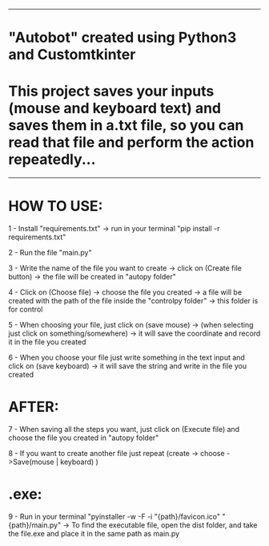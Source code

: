 ------------------------------------------------------------------------------------------------------------------------------------------------------------------------
# "Autobot" created using Python3 and Customtkinter

# This project saves your inputs (mouse and keyboard text) and saves them in a.txt file, so you can read that file and perform the action repeatedly...

------------------------------------------------------------------------------------------------------------------------------------------------------------------------

# HOW TO USE:
1 - Install "requirements.txt" -> run in your terminal "pip install -r requirements.txt"

2 - Run the file "main.py"

3 - Write the name of the file you want to create -> click on (Create file button) -> the file will be created in "autopy folder"

4 - Click on (Choose file) -> choose the file you created -> a file will be created with the path of the file inside the "controlpy folder" -> this folder is for control

5 - When choosing your file, just click on (save mouse) -> (when selecting just click on something/somewhere) -> it will save the coordinate and record it in the file you created

6 - When you choose your file just write something in the text input and click on (save keyboard) -> it will save the string and write in the file you created

# AFTER:
7 - When saving all the steps you want, just click on (Execute file) and choose the file you created in "autopy folder"

8 - If you want to create another file just repeat (create -> choose ->Save(mouse | keyboard) )

# .exe:
9 - Run in your terminal "pyinstaller -w -F -i "{path}/favicon.ico" "{path}/main.py" -> To find the executable file, open the dist folder, and take the file.exe and place it in the same path as main.py
